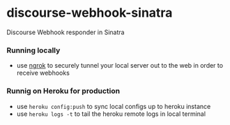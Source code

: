 # discourse-webhook-sinatra
Discourse Webhook responder in Sinatra

### Running locally
* use [ngrok](https://ngrok.com/) to securely tunnel your local server out to the web in order to receive webhooks

### Runnig on Heroku for production
* use `heroku config:push` to sync local configs up to heroku instance
* use `heroku logs -t` to tail the heroku remote logs in local terminal
